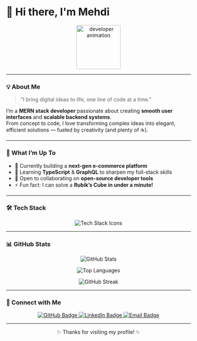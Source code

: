 # 👋 Hi there, I'm Mehdi  

<p align="center">
  <img src="https://media.giphy.com/media/M9gbBd9nbDrOTu1Mqx/giphy.gif" width="120" alt="developer animation" />
</p>

---

### 💡 About Me  
> “I bring digital ideas to life, one line of code at a time.”

I’m a **MERN stack developer** passionate about creating **smooth user interfaces** and **scalable backend systems**.  
From concept to code, I love transforming complex ideas into elegant, efficient solutions — fueled by creativity (and plenty of ☕).

---

### 🚀 What I’m Up To  

- 🔭 Currently building a **next-gen e-commerce platform**  
- 🌱 Learning **TypeScript** & **GraphQL** to sharpen my full-stack skills  
- 👯 Open to collaborating on **open-source developer tools**  
- ⚡ Fun fact: I can solve a **Rubik’s Cube in under a minute!**

---

### 🛠️ Tech Stack  

<p align="center">
  <img src="https://skillicons.dev/icons?i=javascript,react,nodejs,express,mongodb,typescript,graphql,html,css,tailwind,git,vscode,figma&perline=6" alt="Tech Stack Icons" />
</p>

---

### 📊 GitHub Stats  

<p align="center">
  <img src="https://github-readme-stats.vercel.app/api?username=MedGit1000&show_icons=true&theme=tokyonight&hide_border=true&count_private=true" alt="GitHub Stats" />
</p>

<p align="center">
  <img src="https://github-readme-stats.vercel.app/api/top-langs/?username=MedGit1000&layout=compact&theme=tokyonight&hide_border=true&langs_count=6" alt="Top Languages" />
</p>

<p align="center">
  <img src="https://github-readme-streak-stats.herokuapp.com/?user=MedGit1000&theme=tokyonight&hide_border=true" alt="GitHub Streak" />
</p>

---

### 💬 Connect with Me  

<p align="center">
  <a href="https://github.com/MedGit1000" target="_blank">
    <img src="https://img.shields.io/badge/GitHub-181717?logo=github&logoColor=white" alt="GitHub Badge" />
  </a>
  <a href="www.linkedin.com/in/rezqi-mehdi" target="_blank">
    <img src="https://img.shields.io/badge/LinkedIn-0A66C2?logo=linkedin&logoColor=white" alt="LinkedIn Badge" />
  </a>
  <a href="mailto:adamrezqi555@gmail.com">
    <img src="https://img.shields.io/badge/Email-D14836?logo=gmail&logoColor=white" alt="Email Badge" />
  </a>
</p>

---

<p align="center">✨ Thanks for visiting my profile! ✨</p>
